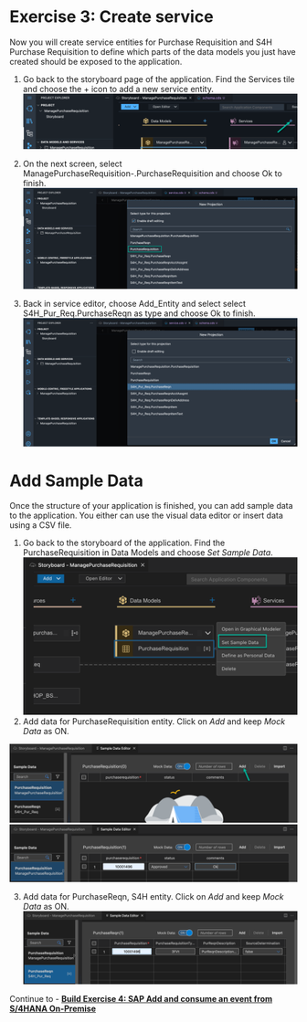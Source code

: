 # Exercise 3: Create service 

Now you will create service entities for Purchase Requisition and S4H Purchase Requisition to define which parts of the data models you just have created should be exposed to the application.

1. Go back to the storyboard page of the application. Find the Services tile and choose the + icon to add a new service entity.
![](images/Service_001.png)

2. On the next screen, select ManagePurchaseRequisition-<Your-User-ID>.PurchaseRequisition and choose Ok to finish.
![](images/Service_002.png)
3. Back in service editor, choose Add_Entity and select select S4H_Pur_Req.PurchaseReqn as type and choose Ok to finish.
![](images/Service_003.png)

# Add Sample Data
Once the structure of your application is finished, you can add sample data to the application. You either can use the visual data editor or insert data using a CSV file.
1. Go back to the storyboard of the application. Find the PurchaseRequisition in Data Models and choose *Set Sample Data*.
![](images/SampleData_001.png)
2. Add data for PurchaseRequisition entity. Click on *Add* and keep *Mock Data* as ON.

![](images/SampleData_002.png)
![](images/SampleData_003.png)

3. Add data for PurchaseReqn, S4H entity. Click on *Add* and keep *Mock Data* as ON.
![](images/SampleData_004.png)

Continue to - **[Build Exercise 4: SAP Add and consume an event from S/4HANA On-Premise](../../../buildcode/exercises/ex4/README.md)**



